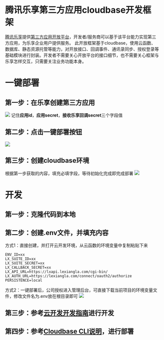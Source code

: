 # 腾讯乐享第三方应用cloudbase开发框架
[腾讯乐享](https://lexiangla.com)提供[第三方应用开放平台](https://lexiangla.com/wiki/service/)，开发者/服务商可以基于该平台能力实现第三方应用，为乐享企业用户提供服务。
此开放框架基于cloudbase，使用云函数、数据库、静态资源托管等能力，对开放接口、回调事件、通讯录同步、授权登录等基础模块进行封装。开发者不需要关心开放平台的接口细节，也不需要关心框架与乐享怎样交互，只需要关注业务功能本身。

# 一键部署
## 第一步：在乐享创建第三方应用
![](https://lexiang4public-10029162.cos.ap-shanghai.myqcloud.com/wiki/api/cloudbase1.jpg)
记住**应用id**，**应用secret**，**接收乐享回调secret**三个字段值

## 第二步：点击一键部署按钮
[![](https://main.qcloudimg.com/raw/67f5a389f1ac6f3b4d04c7256438e44f.svg)](https://console.cloud.tencent.com/tcb/env/index?action=CreateAndDeployCloudBaseProject&appUrl=https%3A%2F%2Fgithub.com%2FTencentLexiang%2Fcloudbase-template&branch=master)

## 第三步：创建cloudbase环境
根据第一步获取的内容，填充必填字段，等待初始化完成即完成部署
![](https://lexiang4public-10029162.cos.ap-shanghai.myqcloud.com/wiki/api/cloudbase2.png)

# 开发
## 第一步：克隆代码到本地
## 第二步：创建.env文件，并填充内容
方式1：直接创建，并打开云开发环境，从云函数的环境变量中复制粘贴下来
```
ENV_ID=xx
LX_SUITE_ID=xx
LX_SUITE_SECRET=xx
LX_CALLBACK_SECRET=xx
LX_API_URL=https://lxapi.lexiangla.com/cgi-bin/
LX_AUTH_URL=https://lexiangla.com/connect/oauth2/authorize
PERSISTENCE=local
```
方式2：一键部署后，公司授权进入管理后台，可直接下载当前项目的环境变量文件，修改文件名为.env放在根目录即可
![](https://lexiang4public-10029162.cos.ap-shanghai.myqcloud.com/wiki/api/cloudbase3.png)
## 第三步：参考[云开发开发指南](https://cloud.tencent.com/document/product/876/46798)进行开发
## 第四步：参考[Cloudbase CLI说明](https://docs.cloudbase.net/cli-v1/quick-start.html#3--bu-shu)，进行部署
